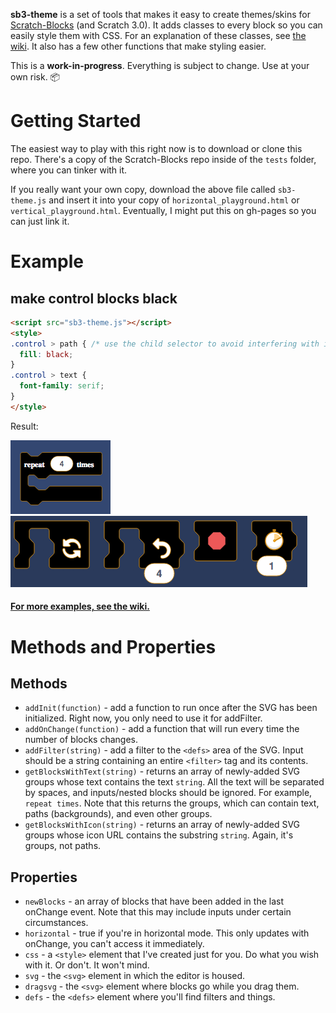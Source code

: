 **sb3-theme** is a set of tools that makes it easy to create themes/skins for [Scratch-Blocks](https://github.com/LLK/scratch-blocks) (and Scratch 3.0). It adds classes to every block so you can easily style them with CSS. For an explanation of these classes, see [the wiki](https://github.com/Airhogs777/sb3-theme/wiki/Classes). It also has a few other functions that make styling easier.

This is a **work-in-progress**. Everything is subject to change. Use at your own risk. :package:

# Getting Started
The easiest way to play with this right now is to download or clone this repo. There's a copy of the Scratch-Blocks repo inside of the `tests` folder, where you can tinker with it.

If you really want your own copy, download the above file called `sb3-theme.js` and insert it into your copy of `horizontal_playground.html` or `vertical_playground.html`. Eventually, I might put this on gh-pages so you can just link it.

# Example
## make control blocks black
```html
<script src="sb3-theme.js"></script>
<style>
.control > path { /* use the child selector to avoid interfering with inputs */
  fill: black;
}
.control > text {
  font-family: serif;
}
</style>
```
Result:

![repeat block with black fill](resources/black-serif-repeat.png)
![black blocks in the horizontal editor](resources/black-flyout.png)

#### [For more examples, see the wiki.](https://github.com/Airhogs777/sb3-theme/wiki/Code-Examples)

# Methods and Properties
## Methods

* `addInit(function)` - add a function to run once after the SVG has been initialized. Right now, you only need to use it for addFilter.
* `addOnChange(function)` - add a function that will run every time the number of blocks changes.
* `addFilter(string)` - add a filter to the `<defs>` area of the SVG. Input should be a string containing an entire `<filter>` tag and its contents.
* `getBlocksWithText(string)` - returns an array of newly-added SVG groups whose text contains the text `string`. All the text will be separated by spaces, and inputs/nested blocks should be ignored. For example, `repeat times`. Note that this returns the groups, which can contain text, paths (backgrounds), and even other groups.
* `getBlocksWithIcon(string)` - returns an array of newly-added SVG groups whose icon URL contains the substring `string`. Again, it's groups, not paths.

## Properties

* `newBlocks` - an array of blocks that have been added in the last onChange event. Note that this may include inputs under certain circumstances.
* `horizontal` - true if you're in horizontal mode. This only updates with onChange, you can't access it immediately.
* `css` - a `<style>` element that I've created just for you. Do what you wish with it. Or don't. It won't mind.
* `svg` - the `<svg>` element in which the editor is housed.
* `dragsvg` - the `<svg>` element where blocks go while you drag them.
* `defs` - the `<defs>` element where you'll find filters and things.
